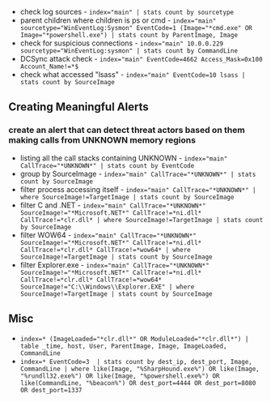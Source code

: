 - check log sources - `index="main" | stats count by sourcetype`
- parent children where children is ps or cmd - `index="main" sourcetype="WinEventLog:Sysmon" EventCode=1 (Image="*cmd.exe" OR Image="*powershell.exe") | stats count by ParentImage, Image`
- check for suspicious connections - `index="main" 10.0.0.229 sourcetype="WinEventLog:sysmon" | stats count by CommandLine`
- DCSync attack check - `index="main" EventCode=4662 Access_Mask=0x100 Account_Name!=*$`
- check what accessed "lsass" - `index="main" EventCode=10 lsass | stats count by SourceImage`

## Creating Meaningful Alerts
### create an alert that can detect threat actors based on them making calls from UNKNOWN memory regions
- listing all the call stacks containing UNKNOWN - `index="main" CallTrace="*UNKNOWN*" | stats count by EventCode`
- group by SourceImage - `index="main" CallTrace="*UNKNOWN*" | stats count by SourceImage`
- filter process accessing itself -  `index="main" CallTrace="*UNKNOWN*" | where SourceImage!=TargetImage | stats count by SourceImage`
- filter C and .NET - `index="main" CallTrace="*UNKNOWN*" SourceImage!="*Microsoft.NET*" CallTrace!=*ni.dll* CallTrace!=*clr.dll* | where SourceImage!=TargetImage | stats count by SourceImage`
- filter WOW64 - `index="main" CallTrace="*UNKNOWN*" SourceImage!="*Microsoft.NET*" CallTrace!=*ni.dll* CallTrace!=*clr.dll* CallTrace!=*wow64* | where SourceImage!=TargetImage | stats count by SourceImage`
- filter Explorer.exe - `index="main" CallTrace="*UNKNOWN*" SourceImage!="*Microsoft.NET*" CallTrace!=*ni.dll* CallTrace!=*clr.dll* CallTrace!=*wow64* SourceImage!="C:\\Windows\\Explorer.EXE" | where SourceImage!=TargetImage | stats count by SourceImage`

## Misc
- `index=* (ImageLoaded="*clr.dll*" OR ModuleLoaded="*clr.dll*") | table _time, host, User, ParentImage, Image, ImageLoaded, CommandLine`
- `index=* EventCode=3  | stats count by dest_ip, dest_port, Image, CommandLine | where like(Image, "%SharpHound.exe%") OR like(Image, "%rundll32.exe%") OR like(Image, "%powershell.exe%") OR like(CommandLine, "%beacon%") OR dest_port=4444 OR dest_port=8080 OR dest_port=1337`
